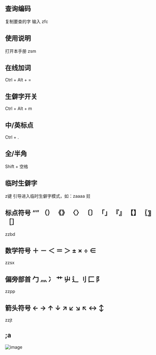 ##  查询编码

复制要查的字    输入 zfc 

## 使用说明

打开本手册    zsm 

##  在线加词 

Ctrl + Alt + = 

##  生僻字开关 

Ctrl + Alt + m 

##  中/英标点 

Ctrl + . 

##  全/半角 

Shift + 空格 

## 临时生僻字

 z键 引导进入临时生僻字模式，如：zaaaa 㠭 

## 标点符号   “” （） 《》 〈〉 〔〕 「」 『』 【】 〖〗［］  

zzbd

## 数学符号  ＋ － ＜ ＝ ＞ ± × ÷ ∈ 

zzsx 

## 偏旁部首  勹 灬 冫 艹 屮 辶 刂 匚 阝 

zzpp 

## 箭头符号  ← → ↑ ↓ ↗ ↙ ↘ ↖ ↔ ↕ 

zzjt 

## ;a

![image](https://github.com/user-attachments/assets/ea137664-fa9e-4faa-8369-60af050131c9)

